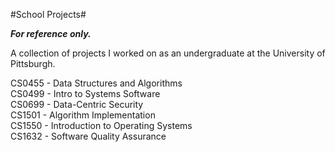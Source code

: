 #School Projects#

**_For reference only._** <br />

A collection of projects I worked on as an undergraduate at the University of Pittsburgh.<br />

CS0455  - Data Structures and Algorithms<br />
CS0499  - Intro to Systems Software<br />
CS0699  - Data-Centric Security<br />
CS1501  - Algorithm Implementation<br />
CS1550  - Introduction to Operating Systems<br />
CS1632  - Software Quality Assurance<br />
